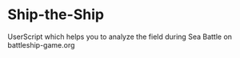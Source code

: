 # Ship-the-Ship
UserScript which helps you to analyze the field during Sea Battle on battleship-game.org
